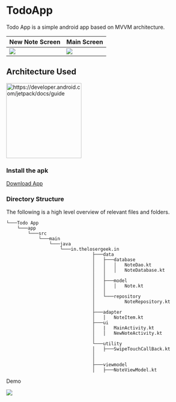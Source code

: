# TodoApp
Todo App is a simple android app based on MVVM architecture.

New Note Screen | Main Screen
------------ | -------------
![](https://i.ibb.co/YXMhh8t/newapp.png) | ![](https://i.ibb.co/F3fS4fX/newapp2.png)



## Architecture Used

<img src="https://user-images.githubusercontent.com/15268903/80802176-70ca8380-8bd0-11ea-8a4d-770895f2b9ee.png" alt="https://developer.android.com/jetpack/docs/guide" style="width:200;height:200">




### Install the apk

[Download App](https://drive.google.com/drive/u/0/folders/1FGLctXqljXBiMcQmRqd5Yvh6T5uonUQT)


### Directory Structure

The following is a high level overview of relevant files and folders.

```
└───Todo App
    └───app
        └───src
            └───main
                └───java
                    └───in.thelosergeek.in
                                ├───data
                                │   ├───database
                                │   │   │   NoteDao.kt
                                │   │   │   NoteDatabase.kt
                                │   │
                                │   ├───model
                                │   │   │   Note.kt
                                │   │
                                │   └───repository
                                │           NoteRepository.kt
                                │
                                ├───adapter
                                │   │   NoteItem.kt
                                ├───ui
                                │   |   MainActivity.kt
                                │   │   NewNoteActivity.kt
                                │
                                └───utility
                                │   ├───SwipeTouchCallBack.kt 
                                │   
                                │   
                                ├───viewmodel  
                                │   ├───NoteViewModel.kt                        
```
Demo

![](https://media.giphy.com/media/AQ1j9jxXPKpGeb2eHQ/giphy.gif)
